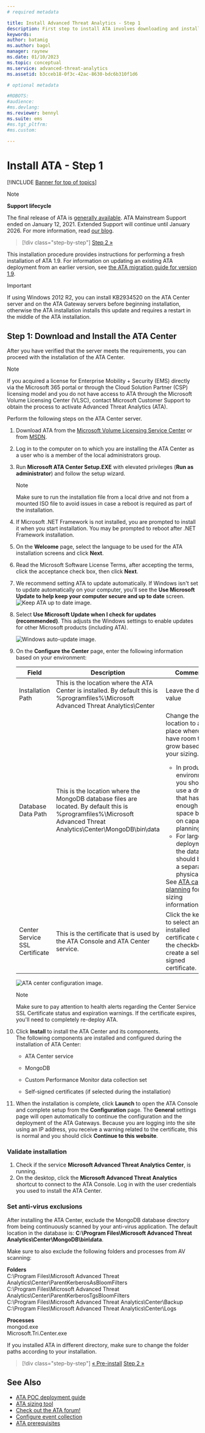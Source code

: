 ```yaml
---
# required metadata

title: Install Advanced Threat Analytics - Step 1
description: First step to install ATA involves downloading and installing the ATA Center onto your chosen server.
keywords:
author: batamig
ms.author: bagol
manager: raynew
ms.date: 01/10/2023
ms.topic: conceptual
ms.service: advanced-threat-analytics
ms.assetid: b3cceb18-0f3c-42ac-8630-bdc6b310f1d6

# optional metadata

#ROBOTS:
#audience:
#ms.devlang:
ms.reviewer: bennyl
ms.suite: ems
#ms.tgt_pltfrm:
#ms.custom:

---
```


# Install ATA - Step 1

[!INCLUDE [Banner for top of topics](includes/banner.md)]

> [!NOTE]
> **Support lifecycle**
>
> The final release of ATA is [generally available](https://support.microsoft.com/help/4568997/update-3-for-microsoft-advanced-threat-analytics-1-9). ATA Mainstream Support ended on January 12, 2021. Extended Support will continue until January 2026. For more information, read [our blog](https://techcommunity.microsoft.com/t5/security-compliance-and-identity/end-of-mainstream-support-for-advanced-threat-analytics-january/ba-p/1539181).

> [!div class="step-by-step"]
> [Step 2 »](install-ata-step2.md)

This installation procedure provides instructions for performing a fresh installation of ATA 1.9. For information on updating an existing ATA deployment from an earlier version, see [the ATA migration guide for version 1.9](ata-update-1.9-migration-guide.md).

> [!IMPORTANT]
> If using Windows 2012 R2, you can install KB2934520 on the ATA Center server and on the ATA Gateway servers before beginning installation, otherwise the ATA installation installs this update and requires a restart in the middle of the ATA installation.

## Step 1: Download and Install the ATA Center

After you have verified that the server meets the requirements, you can proceed with the installation of the ATA Center.

> [!NOTE]
> If you acquired a license for Enterprise Mobility + Security (EMS) directly via the Microsoft 365 portal or through the Cloud Solution Partner (CSP) licensing model and you do not have access to ATA through the Microsoft Volume Licensing Center (VLSC), contact Microsoft Customer Support to obtain the process to activate Advanced Threat Analytics (ATA).

Perform the following steps on the ATA Center server.

1. Download ATA from the [Microsoft Volume Licensing Service Center](https://www.microsoft.com/Licensing/servicecenter/default.aspx) or from [MSDN](/power-apps/developer/data-platform/org-service/subscribe-sdk-assembly-updates-using-nuget).

1. Log in to the computer on to which you are installing the ATA Center as a user who is a member of the local administrators group.

1. Run **Microsoft ATA Center Setup.EXE** with elevated privileges (**Run as administrator**) and follow the setup wizard.

    > [!NOTE]
    > Make sure to run the installation file from a local drive and not from a mounted ISO file to avoid issues in case a reboot is required as part of the installation.

1. If Microsoft .NET Framework is not installed, you are prompted to install it when you start installation. You may be prompted to reboot after .NET Framework installation.
1. On the **Welcome** page, select the language to be used for the ATA installation screens and click **Next**.

1. Read the Microsoft Software License Terms, after accepting the terms, click the acceptance check box, then click **Next**.

1. We recommend setting ATA to update automatically. If Windows isn't set to update automatically on your computer, you'll see the **Use Microsoft Update to help keep your computer secure and up to date** screen.
    ![Keep ATA up to date image.](media/ata_ms_update.png)

1. Select **Use Microsoft Update when I check for updates (recommended)**. This adjusts the Windows settings to enable updates for other Microsoft products (including ATA).

    ![Windows auto-update image.](media/ata_installupdatesautomatically.png)

1. On the **Configure the Center** page, enter the following information based on your environment:

    |Field|Description|Comments|
    |---------|---------------|------------|
    |Installation Path|This is the location where the ATA Center is installed. By default this is %programfiles%\Microsoft Advanced Threat Analytics\Center|Leave the default value|
    |Database Data Path|This is the location where the MongoDB database files are located. By default this is %programfiles%\Microsoft Advanced Threat Analytics\Center\MongoDB\bin\data|Change the location to a place where you have room to grow based on your sizing. **Note:** <ul><li>In production environments, you should use a drive that has enough space based on capacity planning.</li><li>For large deployments the database should be on a separate physical disk.</li></ul>See [ATA capacity planning](ata-capacity-planning.md) for sizing information.|
    |Center Service SSL Certificate|This is the certificate that is used by the ATA Console and ATA Center service.|Click the key icon to select an installed certificate or use the checkbox to create a self-signed certificate.|

    ![ATA center configuration image.](media/ATA-Center-Configuration.png)

    > [!NOTE]
    > Make sure to pay attention to health alerts regarding the Center Service SSL Certificate status and expiration warnings. If the certificate expires, you'll need to completely re-deploy ATA.

1. Click **Install** to install the ATA Center and its components.  
The following components are installed and configured during the installation of ATA Center:

    - ATA Center service

    - MongoDB

    - Custom Performance Monitor data collection set

    - Self-signed certificates (if selected during the installation)

1. When the installation is complete, click **Launch**  to open the ATA Console and complete setup from the **Configuration** page.
    The **General** settings page will open automatically to continue the configuration and the deployment of the ATA Gateways.
    Because you are logging into the site using an IP address, you receive a warning related to the certificate, this is normal and you should click **Continue to this website**.

### Validate installation

1. Check if the service **Microsoft Advanced Threat Analytics Center**, is running.
1. On the desktop, click the **Microsoft Advanced Threat Analytics** shortcut to connect to the ATA Console. Log in with the user credentials you used to install the ATA Center.

### Set anti-virus exclusions

After installing the ATA Center, exclude the MongoDB database directory from being continuously scanned by your anti-virus application. The default location in the database is: **C:\Program Files\Microsoft Advanced Threat Analytics\Center\MongoDB\bin\data**.

Make sure to also exclude the following folders and processes from AV scanning:

**Folders**  
C:\Program Files\Microsoft Advanced Threat Analytics\Center\ParentKerberosAsBloomFilters  
C:\Program Files\Microsoft Advanced Threat Analytics\Center\ParentKerberosTgsBloomFilters  
C:\Program Files\Microsoft Advanced Threat Analytics\Center\Backup  
C:\Program Files\Microsoft Advanced Threat Analytics\Center\Logs

**Processes**  
mongod.exe  
Microsoft.Tri.Center.exe

If you installed ATA in different directory, make sure to change the folder paths according to your installation.

> [!div class="step-by-step"]
> [« Pre-install](configure-port-mirroring.md)
> [Step 2 »](install-ata-step2.md)

## See Also

- [ATA POC deployment guide](/samples/browse/?redirectedfrom=TechNet-Gallery)
- [ATA sizing tool](https://aka.ms/atasizingtool)
- [Check out the ATA forum!](https://social.technet.microsoft.com/Forums/security/home?forum=mata)
- [Configure event collection](configure-event-collection.md)
- [ATA prerequisites](ata-prerequisites.md)
